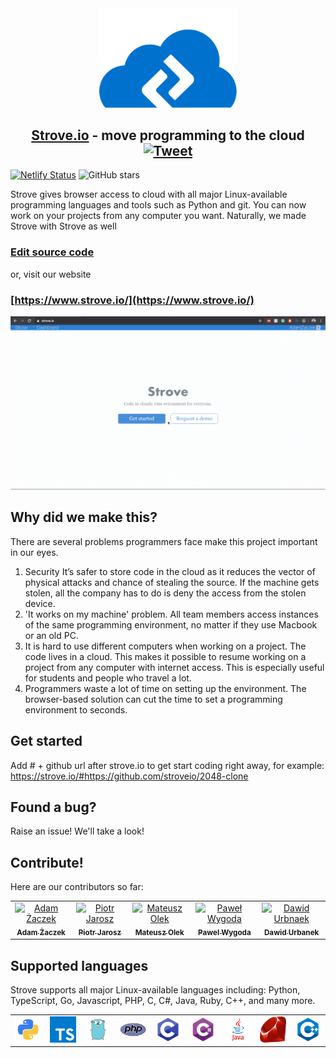 <div align='center'>
<img src="./src/images/readmeAssets/strove2.png" width="220px">

## [Strove.io](https://www.strove.io/) - move programming to the cloud [![Tweet](https://img.shields.io/twitter/url/http/shields.io.svg?style=social)](https://twitter.com/intent/tweet?text=It's%20possible%20to%20code%20in%20secons%20in%20any%20Linux%20available%20programming%20language%20from%20any%20computer.%20%20&url=https://strove.io&hashtags=serverless,cloud,programming,vscode,developers)

</div>

[![Netlify Status](https://api.netlify.com/api/v1/badges/8fba023a-b05c-4825-a4cd-adecb3a87468/deploy-status)](https://app.netlify.com/sites/strove/deploys)
<img alt="GitHub stars" src="https://img.shields.io/github/stars/stroveio/strove.io-client?style=social">

Strove gives browser access to cloud with all major Linux-available programming languages and tools such as Python and git. You can now work on your projects from any computer you want. Naturally, we made Strove with Strove as well
### [Edit source code](https://strove.io/#https://github.com/stroveio/strove.io-client)

or, visit our website

### [https://www.strove.io/](https://www.strove.io/)

<div align="center">
<img src="./src/images/readmeAssets/strove.gif" width='900px'>
</div>

## Why did we make this?

There are several problems programmers face make this project important in our eyes.
1. Security
It’s safer to store code in the cloud as it reduces the vector of physical attacks and chance of stealing the source. If the machine gets stolen, all the company has to do is deny the access from the stolen device.
2. 'It works on my machine' problem. All team members access instances of the same programming environment, no matter if they use Macbook or an old PC.
3. It is hard to use different computers when working on a project. The code lives in a cloud. This makes it possible to resume working on a project from any computer with internet access. This is especially useful for students and people who travel a lot.
4. Programmers waste a lot of time on setting up the environment. The browser-based solution can cut the time to set a programming environment to seconds.

## Get started

Add # + github url after strove.io to get start coding right away, for example: https://strove.io/#https://github.com/stroveio/2048-clone

## Found a bug?

Raise an issue! We'll take a look!

## Contribute!

Here are our contributors so far:

<div align='center'>
<table>
<tr align="center">
<td align="center"><a href="https://github.com/AdamZaczek"><img src="https://avatars2.githubusercontent.com/u/14284341?s=400&v=4" width="150px;" alt="Adam Żaczek"/><br /><sub><b>Adam Żaczek</b></sub></a></td>
<td align="center"><a href="https://github.com/jaroszpiotr91"><img src="https://avatars3.githubusercontent.com/u/39913918?s=460&v=4" width="150px;" alt="Piotr Jarosz"/><br /><sub><b>Piotr Jarosz</b></sub></a></td>
<td align="center"><a href="https://github.com/MateuszOlek"><img src="https://avatars3.githubusercontent.com/u/38132787?s=460&v=4" width="150px;" alt="Mateusz Olek"/><br /><sub><b>Mateusz Olek</b></sub></a></td>
<td align="center"><a href="https://github.com/AceSpadeAble"><img src="https://avatars3.githubusercontent.com/u/33558885?s=460&v=4" width="150px;" alt="Paweł Wygoda"/><br /><sub><b>Pawel Wygoda</b></sub></a></td>
<td align="center"><a href="https://github.com/DawidUrbanek"><img src="https://avatars1.githubusercontent.com/u/29239301?s=460&v=4" width="150px;" alt="Dawid Urbnaek"/><br /><sub><b>Dawid Urbanek</b></sub></a></td>
</tr>
</table>
</div>

## Supported languages

Strove supports all major Linux-available languages including: Python, TypeScript, Go, Javascript, PHP, C, C#, Java, Ruby, C++, and many more.

<div align='center'>
<table>
<tr align="center">
<td align="center"><img src="./src/images/readmeAssets/python.png" width="120px"></td>
<td align="center"><img src="./src/images/readmeAssets/typescript.png" width="120px"></td>
<td align="center"><img src="./src/images/readmeAssets/go.png" width="120px"></td>
<td align="center"><img src="./src/images/readmeAssets/php.png" width="120px"></td>
<td align="center"><img src="./src/images/readmeAssets/c.png" width="120px"></td>
<td align="center"><img src="./src/images/readmeAssets/csharp.png" width="120px"></td>
<td align="center"><img src="./src/images/readmeAssets/java.png" width="120px"></td>
<td align="center"><img src="./src/images/readmeAssets/ruby.png" width="120x"></td>
<td align="center"><img src="./src/images/readmeAssets/c++.png" width="120px"></td>

</tr>
</table>
</div>
